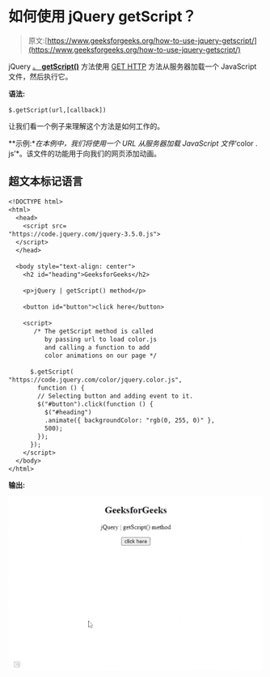 # 如何使用 jQuery getScript？

> 原文:[https://www.geeksforgeeks.org/how-to-use-jquery-getscript/](https://www.geeksforgeeks.org/how-to-use-jquery-getscript/)

jQuery [。 **getScript()**](https://www.geeksforgeeks.org/jquery-getscript-method/) 方法使用 [GET HTTP](https://www.geeksforgeeks.org/http-get-post-methods-php/) 方法从服务器加载一个 JavaScript 文件，然后执行它。

**语法:**

```
$.getScript(url,[callback])
```

让我们看一个例子来理解这个方法是如何工作的。

**示例:**在本例中，我们将使用一个 URL 从服务器加载 JavaScript 文件*‘color . js’*。该文件的功能用于向我们的网页添加动画。

## 超文本标记语言

```
<!DOCTYPE html>
<html>
  <head>
    <script src=
"https://code.jquery.com/jquery-3.5.0.js">
  </script>
  </head>

  <body style="text-align: center">
    <h2 id="heading">GeeksforGeeks</h2>

    <p>jQuery | getScript() method</p>

    <button id="button">click here</button>

    <script>
       /* The getScript method is called 
          by passing url to load color.js 
          and calling a function to add 
          color animations on our page */

      $.getScript(
"https://code.jquery.com/color/jquery.color.js", 
        function () {
        // Selecting button and adding event to it.
        $("#button").click(function () {
          $("#heading")
          .animate({ backgroundColor: "rgb(0, 255, 0)" }, 
          500);
        });
      });
    </script>
  </body>
</html>
```

**输出:**

![](img/30dbbf3d30e186b8ee0fca45ff18cf66.png)